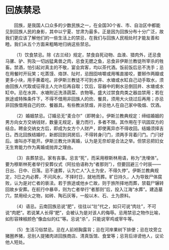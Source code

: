 # 回族禁忌  
  
&emsp;&emsp;回族，是我国人口众多的少数民族之一，在全国30个省、市、自治区中都能见到回族人民的身影，其中以宁夏、甘肃为最多。正是因为回族分布十分广泛，故我们更应该了解他们的一些生活上的禁忌，在我们与回族人民相处时才能友善和睦。我们从五个方面来粗略地归纳这些禁忌。  
  
&emsp;&emsp;（1）饮食禁忌。除《古兰经》规定，禁食自死动物、血液、猎肉外，还忌食马骡、驴、狗及一切凶猛禽兽之肉，忌食无腮之鱼，忌食非伊斯兰教徒所宰杀的牲畜。禁酒，怕引起对真主的不敬，宴会宾客，均以茶代酒。饭前饭后忌不洗手；忌在用餐时开玩笑；吃蒸馍、烙饼、阯时，忌囫囵啃嚼或用嘴直接咬，要掰作两瓣或更多小块，用手撕着吃。非伊斯兰教徒不可到水井、水塘或水缸自己动手取水，须由回族人代取或征得主人允许后再自取；饮后，容器中的剩水忌倒回井、水塘或水缸中。忌在水井、水塘附近洗涤蔬菜、衣物等。盛大过禁食肉类之器皿禁用；若在旅途或特殊条件下，不得不借用非回族人的炊、餐具，须用大火烧过后再用；亦忌非回族借用自己的炊、餐器具。有些教派禁烟，并忌他人在自己家中吸烟、饮酒。  
  
&emsp;&emsp;（2）婚姻禁忌。订婚忌无“麦合尔”（即聘金）。伊斯兰教典规定：缔结婚姻的男方向女方交纳钱财，数量无规定，量力而行，多者不限。其作用在于巩固双方的结合。聘金交纳女方后，即成为女方个人财产，即使离异亦不得收回。结婚须择吉日。西北回族结婚时，新郎回到洞房后，不得转身闩门，须两手背着闩门。门闩好后。谁叫亦不能开。伊斯兰教允许离婚，认为是无奈却是合法之举。但禁忌把妇女无生育能力作为离婚或抛弃之理由。  
  
&emsp;&emsp;（3）丧葬禁忌。家有丧事。忌言“死”，而采用穆斯林用语，称为“洗埋体”。要为穆斯林死者举行安葬仪式（阿拉伯语称为“者那则”），但要回避三个时辰——日出、日中、日落。忌不速葬，认为亡人“入土为安，不得久停”。伊斯兰教典规定，3日之内必葬，不问风水，不择时日，就地而葬。旷日持久，人为导致尸体腐败，认为是对亡者的亵渎。若于旅途或他乡亡故，则于旅所择地而葬，禁载尸辗转回故乡安葬。在航行中暴卒，则为亡者举行“者那则”后，投入江海“水葬”。建造墓穴，禁用经火之物，如砖、陶石灰等，一般以木、石、土为原料。  
  
&emsp;&emsp;（4）语忌。云南回族忌说“肥”，往往以“壮”代之，如只可说“肉壮”，不可说“肉肥”。若说某人长得“肥”，会被认为是对该人的侮辱。忌用禁忌之物作比喻，如形容辣椒颜色“像血似的红”等。忌说“杀”，只能说宰鸡或宰牛等。  
  
&emsp;&emsp;（5）生活习俗禁忌。忌在人前袒胸露背；忌在河岸果树下排便；忌在坟旁立猪圈养猪，忌别人提猪肉进回族商店、清真饭馆、食堂等；忌背后诽谤他人，议论他人短处。 